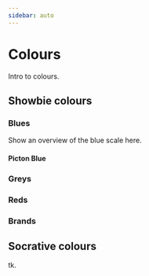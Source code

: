 ```yaml
---
sidebar: auto
---
```


# Colours

Intro to colours.

## Showbie colours

### Blues

Show an overview of the blue scale here.

#### Picton Blue

<ColorSwatch color="#009fe8"/>

### Greys

### Reds

### Brands

## Socrative colours

tk.

